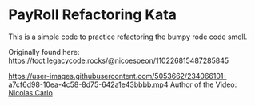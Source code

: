 # PayRoll Refactoring Kata

This is a simple code to practice refactoring the bumpy rode code smell.

Originally found here:
https://toot.legacycode.rocks/@nicoespeon/110226815487285845

https://user-images.githubusercontent.com/5053662/234066101-a7cf6d98-10ea-4c58-8d75-642a1e43bbbb.mp4
Author of the Video: [Nicolas Carlo](https://github.com/nicoespeon)
